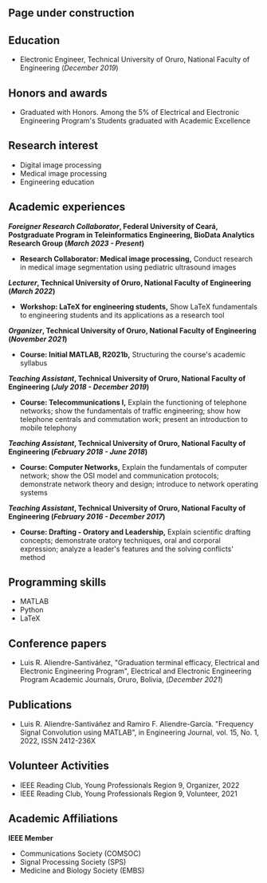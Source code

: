 ## Page under construction

## Education 
- Electronic Engineer, Technical University of Oruro, National Faculty of Engineering (_December 2019_)

## Honors and awards
- Graduated with Honors. Among the 5% of Electrical and Electronic Engineering Program's Students graduated with Academic Excellence

## Research interest
- Digital image processing
- Medical image processing
- Engineering education

## Academic experiences
**_Foreigner Research Collaborator_, Federal University of Ceará, Postgraduate Program in Teleinformatics Engineering, BioData Analytics Research Group (_March 2023 - Present_)**
- **Research Collaborator: Medical image processing,** Conduct research in medical image segmentation using pediatric ultrasound images

**_Lecturer_, Technical University of Oruro, National Faculty of Engineering (_March 2022_)**
- **Workshop: LaTeX for engineering students,** Show LaTeX fundamentals to engineering students and its applications as a research tool

**_Organizer_, Technical University of Oruro, National Faculty of Engineering (_November 2021_)**
- **Course: Initial MATLAB, R2021b,** Structuring the course's academic syllabus

**_Teaching Assistant_, Technical University of Oruro, National Faculty of Engineering (_July 2018 - December 2019_)**
- **Course: Telecommunications I,** Explain the functioning of telephone networks; show the fundamentals of traffic engineering; show how telephone centrals and commutation work; present an introduction to mobile telephony

**_Teaching Assistant_, Technical University of Oruro, National Faculty of Engineering (_February 2018 - June 2018_)**
- **Course: Computer Networks,** Explain the fundamentals of computer network; show the OSI model and communication protocols; demonstrate network theory and design; introduce to network operating systems

**_Teaching Assistant_, Technical University of Oruro, National Faculty of Engineering (_February 2016 - December 2017_)**
- **Course: Drafting - Oratory and Leadership,** Explain scientific drafting concepts; demonstrate oratory techniques, oral and corporal expression; analyze a leader's features and the solving conflicts' method

## Programming skills 
- MATLAB
- Python
- LaTeX

## Conference papers
- Luis R. Aliendre-Santiváñez, "Graduation terminal efficacy, Electrical and Electronic Engineering Program", Electrical and Electronic Engineering Program Academic Journals, Oruro, Bolivia, (_December 2021_)

## Publications
- Luis R. Aliendre-Santiváñez and Ramiro F. Aliendre-García. "Frequency Signal Convolution using MATLAB", in Engineering Journal, vol. 15, No. 1, 2022, ISSN 2412-236X

## Volunteer Activities
- IEEE Reading Club, Young Professionals Region 9, Organizer, 2022
- IEEE Reading Club, Young Professionals Region 9, Volunteer, 2021

## Academic Affiliations
**IEEE Member**
  - Communications Society (COMSOC)
  - Signal Processing Society (SPS)
  - Medicine and Biology Society (EMBS)

